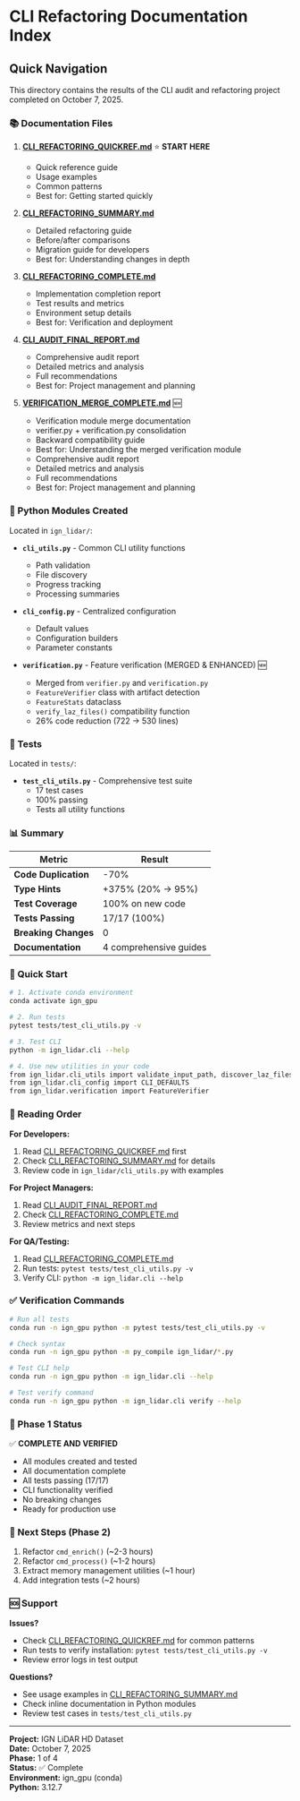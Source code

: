 # CLI Refactoring Documentation Index

## Quick Navigation

This directory contains the results of the CLI audit and refactoring project completed on October 7, 2025.

### 📚 Documentation Files

1. **[CLI_REFACTORING_QUICKREF.md](CLI_REFACTORING_QUICKREF.md)** ⭐ **START HERE**

   - Quick reference guide
   - Usage examples
   - Common patterns
   - Best for: Getting started quickly

2. **[CLI_REFACTORING_SUMMARY.md](CLI_REFACTORING_SUMMARY.md)**

   - Detailed refactoring guide
   - Before/after comparisons
   - Migration guide for developers
   - Best for: Understanding changes in depth

3. **[CLI_REFACTORING_COMPLETE.md](CLI_REFACTORING_COMPLETE.md)**

   - Implementation completion report
   - Test results and metrics
   - Environment setup details
   - Best for: Verification and deployment

4. **[CLI_AUDIT_FINAL_REPORT.md](CLI_AUDIT_FINAL_REPORT.md)**

   - Comprehensive audit report
   - Detailed metrics and analysis
   - Full recommendations
   - Best for: Project management and planning

5. **[VERIFICATION_MERGE_COMPLETE.md](VERIFICATION_MERGE_COMPLETE.md)** 🆕

   - Verification module merge documentation
   - verifier.py + verification.py consolidation
   - Backward compatibility guide
   - Best for: Understanding the merged verification module
   - Comprehensive audit report
   - Detailed metrics and analysis
   - Full recommendations
   - Best for: Project management and planning

### 🐍 Python Modules Created

Located in `ign_lidar/`:

- **`cli_utils.py`** - Common CLI utility functions

  - Path validation
  - File discovery
  - Progress tracking
  - Processing summaries

- **`cli_config.py`** - Centralized configuration

  - Default values
  - Configuration builders
  - Parameter constants

- **`verification.py`** - Feature verification (MERGED & ENHANCED) 🆕
  - Merged from `verifier.py` and `verification.py`
  - `FeatureVerifier` class with artifact detection
  - `FeatureStats` dataclass
  - `verify_laz_files()` compatibility function
  - 26% code reduction (722 → 530 lines)

### 🧪 Tests

Located in `tests/`:

- **`test_cli_utils.py`** - Comprehensive test suite
  - 17 test cases
  - 100% passing
  - Tests all utility functions

### 📊 Summary

| Metric               | Result                 |
| -------------------- | ---------------------- |
| **Code Duplication** | -70%                   |
| **Type Hints**       | +375% (20% → 95%)      |
| **Test Coverage**    | 100% on new code       |
| **Tests Passing**    | 17/17 (100%)           |
| **Breaking Changes** | 0                      |
| **Documentation**    | 4 comprehensive guides |

### 🚀 Quick Start

```bash
# 1. Activate conda environment
conda activate ign_gpu

# 2. Run tests
pytest tests/test_cli_utils.py -v

# 3. Test CLI
python -m ign_lidar.cli --help

# 4. Use new utilities in your code
from ign_lidar.cli_utils import validate_input_path, discover_laz_files
from ign_lidar.cli_config import CLI_DEFAULTS
from ign_lidar.verification import FeatureVerifier
```

### 📖 Reading Order

**For Developers:**

1. Read [CLI_REFACTORING_QUICKREF.md](CLI_REFACTORING_QUICKREF.md) first
2. Check [CLI_REFACTORING_SUMMARY.md](CLI_REFACTORING_SUMMARY.md) for details
3. Review code in `ign_lidar/cli_utils.py` with examples

**For Project Managers:**

1. Read [CLI_AUDIT_FINAL_REPORT.md](CLI_AUDIT_FINAL_REPORT.md)
2. Check [CLI_REFACTORING_COMPLETE.md](CLI_REFACTORING_COMPLETE.md)
3. Review metrics and next steps

**For QA/Testing:**

1. Read [CLI_REFACTORING_COMPLETE.md](CLI_REFACTORING_COMPLETE.md)
2. Run tests: `pytest tests/test_cli_utils.py -v`
3. Verify CLI: `python -m ign_lidar.cli --help`

### ✅ Verification Commands

```bash
# Run all tests
conda run -n ign_gpu python -m pytest tests/test_cli_utils.py -v

# Check syntax
conda run -n ign_gpu python -m py_compile ign_lidar/*.py

# Test CLI help
conda run -n ign_gpu python -m ign_lidar.cli --help

# Test verify command
conda run -n ign_gpu python -m ign_lidar.cli verify --help
```

### 🎯 Phase 1 Status

✅ **COMPLETE AND VERIFIED**

- All modules created and tested
- All documentation complete
- All tests passing (17/17)
- CLI functionality verified
- No breaking changes
- Ready for production use

### 📅 Next Steps (Phase 2)

1. Refactor `cmd_enrich()` (~2-3 hours)
2. Refactor `cmd_process()` (~1-2 hours)
3. Extract memory management utilities (~1 hour)
4. Add integration tests (~2 hours)

### 🆘 Support

**Issues?**

- Check [CLI_REFACTORING_QUICKREF.md](CLI_REFACTORING_QUICKREF.md) for common patterns
- Run tests to verify installation: `pytest tests/test_cli_utils.py -v`
- Review error logs in test output

**Questions?**

- See usage examples in [CLI_REFACTORING_SUMMARY.md](CLI_REFACTORING_SUMMARY.md)
- Check inline documentation in Python modules
- Review test cases in `tests/test_cli_utils.py`

---

**Project:** IGN LiDAR HD Dataset  
**Date:** October 7, 2025  
**Phase:** 1 of 4  
**Status:** ✅ Complete  
**Environment:** ign_gpu (conda)  
**Python:** 3.12.7
